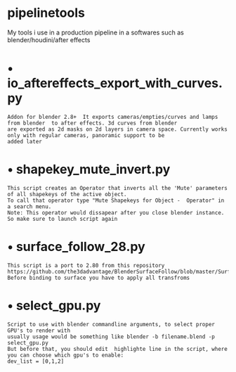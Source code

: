 # pipelinetools
My tools i use in a production pipeline in a softwares such as blender/houdini/after effects

# • io_aftereffects_export_with_curves.py
    Addon for blender 2.8+  It exports cameras/empties/curves and lamps from blender  to after effects. 3d curves from blender
    are exported as 2d masks on 2d layers in camera space. Currently works only with regular cameras, panoramic support to be
    added later 

# • shapekey_mute_invert.py
    This script creates an Operator that inverts all the 'Mute' parameters of all shapekeys of the active object.
    To call that operator type "Mute Shapekeys for Object -  Operator" in a search menu. 
    Note: This operator would dissapear after you close blender instance. So make sure to launch script again
    
# • surface_follow_28.py
    This script is a port to 2.80 from this repository
    https://github.com/the3dadvantage/BlenderSurfaceFollow/blob/master/Surface%20Follow
    Before binding to surface you have to apply all transfroms
# • select_gpu.py
    Script to use with blender commandline arguments, to select proper GPU's to render with
    usually usage would be something like blender -b filename.blend -p select_gpu.py
    But before that, you should edit  highlighte line in the script, where you can choose which gpu's to enable:
    dev_list = [0,1,2]
